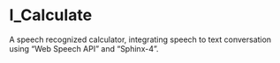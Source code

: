 # I_Calculate
A speech recognized calculator, integrating speech to text conversation using “Web Speech API” and “Sphinx-4”.
